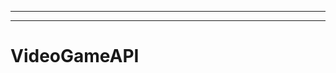 -------------------
----------------------------------------------------------------------------------------------------
# VideoGameAPI
